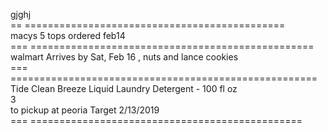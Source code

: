 


gjghj    
==  =============================================    
macys 5 tops  ordered feb14     
===  =================================================    
walmart Arrives by Sat, Feb 16   , nuts and lance cookies  
===  =====================================================   
Tide Clean Breeze Liquid Laundry Detergent - 100 fl oz     
3    
to pickup at peoria Target 
2/13/2019    
===  ===============================================
